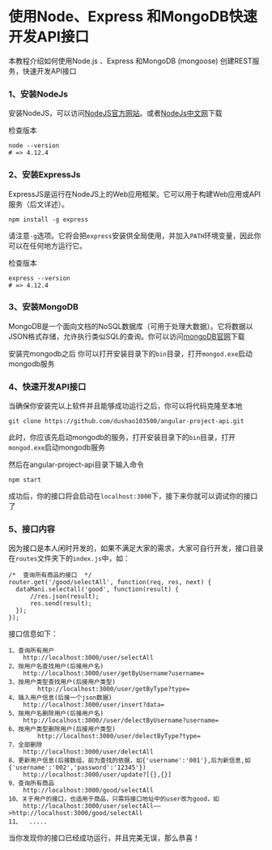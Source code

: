 # 使用Node、Express 和MongoDB快速开发API接口
本教程介绍如何使用Node.js 、Express 和MongoDB (mongoose) 创建REST服务，快速开发API接口

### 1、安装NodeJs
安装NodeJS，可以访问[NodeJS官方网站](https://nodejs.org/en/)。或者[NodeJs中文网](www.nodejs.cn/)下载

检查版本

	node --version
	# => 4.12.4

### 2、安装ExpressJs
ExpressJS是运行在NodeJS上的Web应用框架。它可以用于构建Web应用或API服务（后文详述）。

	npm install -g express

请注意`-g`选项。它将会把`express`安装供全局使用，并加入`PATH`环境变量，因此你可以在任何地方运行它。

检查版本

	express --version
	# => 4.12.4

### 3、安装MongoDB
MongoDB是一个面向文档的NoSQL数据库（可用于处理大数据）。它将数据以JSON格式存储，允许执行类似SQL的查询。你可以访问[mongoDB官网](https://www.mongodb.com/)下载

安装完mongodb之后 你可以打开安装目录下的`bin`目录，打开`mongod.exe`启动mongodb服务

### 4、快速开发API接口

当确保你安装完以上软件并且能够成功运行之后，你可以将代码克隆至本地

    git clone https://github.com/dushao103500/angular-project-api.git

此时，你应该先启动mongodb的服务，打开安装目录下的`bin`目录，打开`mongod.exe`启动mongodb服务

然后在angular-project-api目录下输入命令

	npm start
成功后，你的接口将会启动在`localhost:3000`下，接下来你就可以调试你的接口了

### 5、接口内容
因为接口是本人闲时开发的，如果不满足大家的需求，大家可自行开发，接口目录在`routes`文件夹下的`index.js`中，如：

	/*  查询所有商品的接口  */
	router.get('/good/selectAll', function(req, res, next) {
	  dataMani.selectall('good', function(result) {
	      //res.json(result);
	      res.send(result);
	  });
	});

接口信息如下：

	1、查询所有用户
		http://localhost:3000/user/selectAll
	2、按用户名查找用户(后接用户名)
		http://localhost:3000/user/getByUsername?username=
	3、按用户类型查找用户(后接用户类型)
			http://localhost:3000/user/getByType?type=
	4、插入用户信息(后接一个json数据)
		http://localhost:3000/user/insert?data=
	5、按用户名删除用户(后接用户名)
		http://localhost:3000//user/delectByUsername?username=
	6、按用户类型删除用户(后接用户类型)
			http://localhost:3000/user/delectByType?type=
	7、全部删除
		http://localhost:3000/user/delectAll
	8、更新用户信息(后接数组，前为查找的依据，如{'username':'001'},后为新信息,如{'username':'002','password':'12345'})
		http://localhost:3000/user/update?[{},{}]
	9、查询所有商品
		http://localhost:3000/good/selectAll
	10、关于用户的接口，也适用于商品，只需将接口地址中的user改为good，如
		http://localhost:3000/user/selectAll——>http://localhost:3000/good/selectAll
	11、  .....

当你发现你的接口已经成功运行，并且完美无误，那么恭喜！
